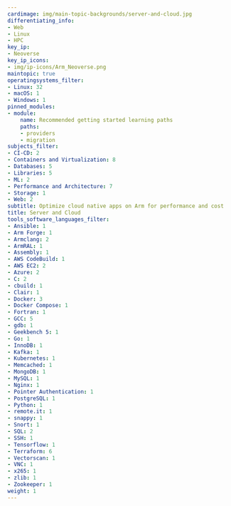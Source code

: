 ```yaml
---
cardimage: img/main-topic-backgrounds/server-and-cloud.jpg
differentiating_info:
- Web
- Linux
- HPC
key_ip:
- Neoverse
key_ip_icons:
- img/ip-icons/Arm_Neoverse.png
maintopic: true
operatingsystems_filter:
- Linux: 32
- macOS: 1
- Windows: 1
pinned_modules:
- module:
    name: Recommended getting started learning paths
    paths:
    - providers
    - migration
subjects_filter:
- CI-CD: 2
- Containers and Virtualization: 8
- Databases: 5
- Libraries: 5
- ML: 2
- Performance and Architecture: 7
- Storage: 1
- Web: 2
subtitle: Optimize cloud native apps on Arm for performance and cost
title: Server and Cloud
tools_software_languages_filter:
- Ansible: 1
- Arm Forge: 1
- Armclang: 2
- ArmRAL: 1
- Assembly: 1
- AWS CodeBuild: 1
- AWS EC2: 2
- Azure: 2
- C: 2
- cbuild: 1
- Clair: 1
- Docker: 3
- Docker Compose: 1
- Fortran: 1
- GCC: 5
- gdb: 1
- Geekbench 5: 1
- Go: 1
- InnoDB: 1
- Kafka: 1
- Kubernetes: 1
- Memcached: 1
- MongoDB: 1
- MySQL: 1
- Nginx: 1
- Pointer Authentication: 1
- PostgreSQL: 1
- Python: 1
- remote.it: 1
- snappy: 1
- Snort: 1
- SQL: 2
- SSH: 1
- Tensorflow: 1
- Terraform: 6
- Vectorscan: 1
- VNC: 1
- x265: 1
- zlib: 1
- Zookeeper: 1
weight: 1
---
```

